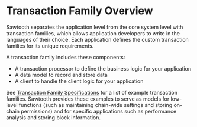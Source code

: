 # **Transaction Family Overview** #

Sawtooth separates the application level from the core system level with
transaction families, which allows application developers to write in the
languages of their choice. Each application defines the custom transaction
families for its unique requirements.

A transaction family includes these components:

- A transaction processor to define the business logic for your application
- A data model to record and store data
- A client to handle the client logic for your application

See [Transaction Family Specifications](http://172.26.96.1:4000/docs/core/1.2/transaction_family_specifications) for a list of example
transaction families. Sawtooth provides these examples to serve as models for
low-level functions (such as maintaining chain-wide settings and storing
on-chain permissions) and for specific applications such as performance analysis
and storing block information.
